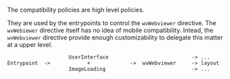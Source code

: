 The compatibility policies are high level policies.

They are used by the entrypoints to control the `wvWebviewer` directive. The `wvWebiewer` directive itself has no idea of mobile compatibility. Intead, the `wvWebviewer` directive provide enough customizability to delegate this matter at a upper level.

```
                    UserInterface                           -> ...
Entrypoint  ->            +             ->  wvWebviewer     -> layout
                    ImageLoading                            -> ...
```

